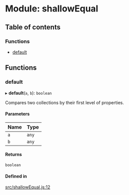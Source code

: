# Module: shallowEqual

## Table of contents

### Functions

- [default](shallowEqual.md#default)

## Functions

### default

▸ **default**(`a`, `b`): `boolean`

Compares two collections by their first level of properties.

#### Parameters

| Name | Type |
| :------ | :------ |
| `a` | `any` |
| `b` | `any` |

#### Returns

`boolean`

#### Defined in

[src/shallowEqual.js:12](https://github.com/Twipped/js-utils/blob/f2eceb5/src/shallowEqual.js#L12)

